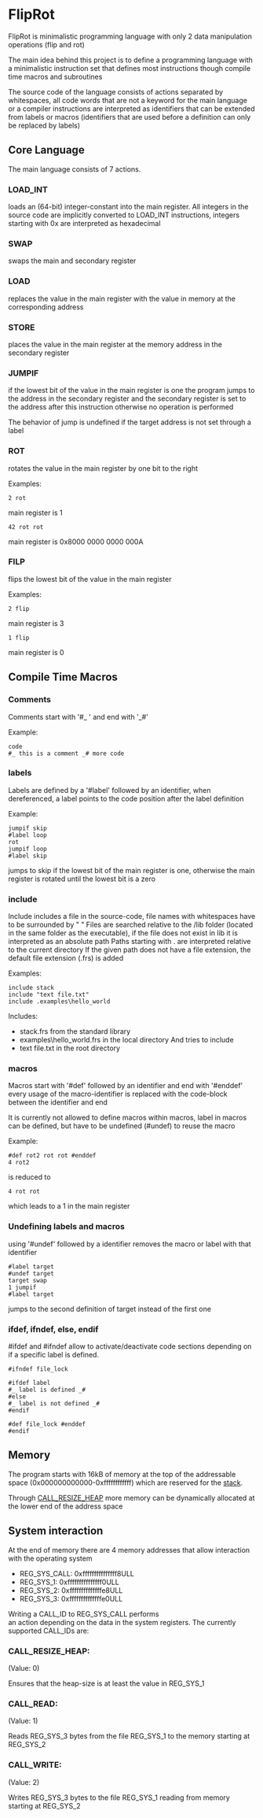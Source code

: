 # FlipRot
FlipRot is minimalistic programming language with only 2 data manipulation operations (flip and rot)

The main idea behind this project is to define a programming language with a minimalistic instruction set that defines most instructions though compile time macros and subroutines 

The source code of the language consists of actions separated by whitespaces,
 all code words that are not a keyword for the main language or a compiler instructions 
 are interpreted as identifiers that can be extended from labels or macros 
 (identifiers that are used before a definition can only be replaced by labels)

## Core Language
The main language consists of 7 actions.
### LOAD_INT
loads an (64-bit) integer-constant into the main register. 
All integers in the source code are implicitly converted to LOAD_INT instructions,
integers starting with 0x are interpreted as hexadecimal

### SWAP
swaps the main and secondary register

### LOAD
replaces the value in the main register with the value in memory 
at the corresponding address

### STORE
places the value in the main register at the memory address in the secondary register

### JUMPIF
if the lowest bit of the value in the main register is one the program
jumps to the address in the secondary register and 
the secondary register is set to the address after this instruction
otherwise no operation is performed

The behavior of jump is undefined if the target address is not set through a label

### ROT
rotates the value in the main register by one bit to the right

Examples:
```
2 rot
```
main register is 1

```
42 rot rot
```
main register is 0x8000 0000 0000 000A

### FILP
flips the lowest bit of the value in the main register

Examples:
```
2 flip
```
main register is 3

```
1 flip
```
main register is 0

## Compile Time Macros

### Comments
Comments start with '#_ ' and end with '_#'

Example:

```
code 
#_ this is a comment _# more code
```

### labels
Labels are defined by a '#label' followed by an identifier, 
when dereferenced, a label points to the code position after the label definition

Example:

```
jumpif skip
#label loop
rot
jumpif loop
#label skip
```
jumps to skip if the lowest bit of the main register is one, 
otherwise the main register is rotated until the lowest bit is a zero

### include
Include includes a file in the source-code,
 file names with whitespaces have to be surrounded by " "
Files are searched relative to the /lib folder
 (located in the same folder as the executable), 
if the file does not exist in lib it is interpreted as an absolute path
Paths starting with . are interpreted relative to the current directory
If the given path does not have a file extension, 
the default file extension (.frs) is added

Examples:

```
include stack
include "text file.txt"
include .examples\hello_world
```
Includes:
- stack.frs from the standard library
- examples\hello_world.frs in the local directory
And tries to include
- text file.txt in the root directory

### macros
Macros start with '#def' followed by an identifier and end with '#enddef'
every usage of the macro-identifier is replaced with the code-block between the identifier and end

It is currently not allowed to define macros within macros, label in macros can be defined, but have to be undefined (#undef)
to reuse the macro

Example:

```
#def rot2 rot rot #enddef
4 rot2
```
is reduced to 

```
4 rot rot
```
which leads to a 1 in the main register

### Undefining labels and macros
using '#undef' followed by a identifier removes the macro or label with that identifier

```
#label target
#undef target
target swap
1 jumpif
#label target
```
jumps to the second definition of target instead of the first one

### ifdef, ifndef, else, endif

 #ifdef and #ifndef allow to activate/deactivate code sections depending 
on if a specific label is defined.

```
#ifndef file_lock

#ifdef label
#_ label is defined _#
#else
#_ label is not defined _#
#endif

#def file_lock #enddef
#endif
```


## Memory
The program starts with 16kB of memory at the top of the addressable space 
(0x000000000000-0xffffffffffff)
which are reserved for the [stack](lib/stack.frs).

Through [CALL_RESIZE_HEAP](https://github.com/bsoelch/FlipRot#system-interaction) more memory can be dynamically 
allocated at the lower end of the address space 

## System interaction

At the end of memory there are 4 memory addresses that
 allow interaction with the operating system
- REG_SYS_CALL: 0xfffffffffffffff8ULL
- REG_SYS_1:    0xfffffffffffffff0ULL
- REG_SYS_2:    0xffffffffffffffe8ULL
- REG_SYS_3:    0xffffffffffffffe0ULL

Writing a CALL_ID to REG_SYS_CALL performs  
an action depending on the data in the system registers.
The currently supported CALL_IDs are:

### CALL_RESIZE_HEAP:
(Value: 0)
	
Ensures that the heap-size is at least the value in REG_SYS_1
	
### CALL_READ:
(Value: 1)
	
Reads REG_SYS_3 bytes from the file REG_SYS_1 to the memory starting at REG_SYS_2 
    
### CALL_WRITE:
(Value: 2)
	
Writes REG_SYS_3 bytes to the file REG_SYS_1 reading from memory starting at REG_SYS_2 



